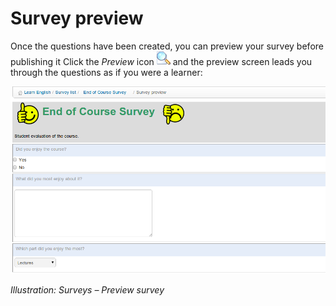 # Survey preview

Once the questions have been created, you can preview your survey before publishing it Click the _Preview_ icon ![](../../.gitbook/assets/graphics292.png) and the preview screen leads you through the questions as if you were a learner:

![](../../.gitbook/assets/images225.png)

_Illustration: Surveys – Preview survey_

